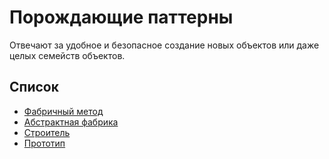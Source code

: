 
# Порождающие паттерны

Отвечают за удобное и безопасное создание новых объектов или даже целых семейств объектов.

## Список

* [Фабричный метод](factorymethod/README.md)
* [Абстрактная фабрика](abstractfactory/README.md)
* [Строитель](builder/README.md)
* [Прототип](prototype/README.md)